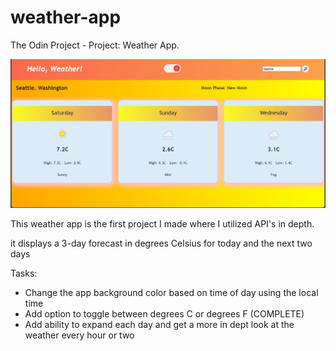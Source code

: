# weather-app
The Odin Project - Project: Weather App.

![Screenshot of a weather app](/img/weather-app-screenshot-c.png "Screenshot of Weather Displayed in Celsius")

This weather app is the first project I made where I utilized API's in depth. 

 it displays a 3-day forecast in degrees Celsius for today and the next two days

Tasks:
- Change the app background color based on time of day using the local time
- Add option to toggle between degrees C or degrees F (COMPLETE)
- Add ability to expand each day and get a more in dept look at the weather every hour or two
 